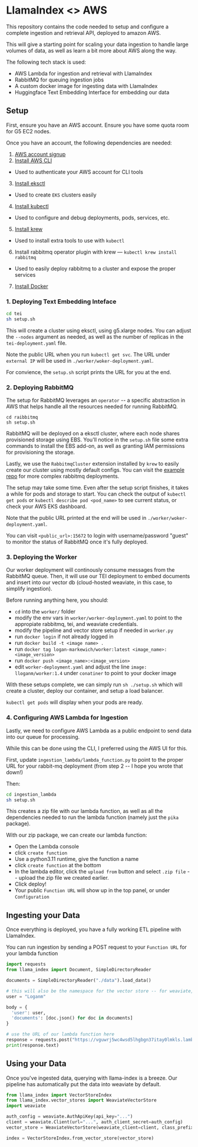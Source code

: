 # LlamaIndex <> AWS

This repository contains the code needed to setup and configure a complete ingestion and retrieval API, deployed to amazon AWS.

This will give a starting point for scaling your data ingestion to handle large volumes of data, as well as learn a bit more about AWS along the way.

The following tech stack is used:
- AWS Lambda for ingestion and retrieval with LlamaIndex
- RabbitMQ for queuing ingestion jobs
- A custom docker image for ingesting data with LlamaIndex
- Huggingface Text Embedding Interface for embedding our data

## Setup

First, ensure you have an AWS account. Ensure you have some quota room for G5 EC2 nodes.

Once you have an account, the following dependencies are needed:
1. [AWS account signup](https://portal.aws.amazon.com/billing/signup#/start/email) 
2. [Install AWS CLI](https://docs.aws.amazon.com/eks/latest/userguide/setting-up.html)
  - Used to authenticate your AWS account for CLI tools
3. [Install eksctl](https://eksctl.io/installation/)
  - Used to create `EKS` clusters easily
4. [Install kubectl](https://docs.aws.amazon.com/eks/latest/userguide/install-kubectl.html)
  - Used to configure and debug deployments, pods, services, etc.
5. [Install krew](https://krew.sigs.k8s.io/docs/user-guide/setup/install/)
  - Used to install extra tools to use with `kubectl`
6. Install rabbitmq operator plugin with krew — `kubectl krew install rabbitmq`
  - Used to easily deploy rabbitmq to a cluster and expose the proper services
7. [Install Docker](https://www.docker.com/products/docker-desktop/)

### 1. Deploying Text Embedding Inteface

```bash
cd tei
sh setup.sh
```

This will create a cluster using eksctl, using g5.xlarge nodes. You can adjust the `--nodes` argument as needed, as well as the number of replicas in the `tei-deployment.yaml` file.

Note the public URL when you run `kubectl get svc`. The URL under `external IP` will be used in `./worker/woker-deployment.yaml`.

For convience, the `setup.sh` script prints the URL for you at the end.

### 2. Deploying RabbitMQ

The setup for RabbitMQ leverages an `operator` -- a specific abstraction in AWS that helps handle all the resources needed for running RabbitMQ.

```
cd raibbitmq
sh setup.sh
```

RabbitMQ will be deployed on a eksctl cluster, where each node shares provisioned storage using EBS. You'll notice in the `setup.sh` file some extra commands to install the EBS add-on, as well as granting IAM permissions for provisioning the storage.

Lastly, we use the `RabbitmqCluster` extension installed by `krew` to easily create our cluster using mostly default configs. You can visit the [example repo]() for more complex rabbitmq deployments.

The setup may take some time. Even after the setup script finishes, it takes a while for pods and storage to start. You can check the output of `kubectl get pods` or `kubectl describe pod <pod_name>` to see current status, or check your AWS EKS dashboard.

Note that the public URL printed at the end will be used in `./worker/woker-deployment.yaml`.

You can visit `<public_url>:15672` to login with username/password "guest" to monitor the status of RabbitMQ once it's fully deployed.

### 3. Deploying the Worker

Our worker deployment will continously consume messages from the RabbitMQ queue. Then, it will use our TEI deployment to embed documents and insert into our vector db (cloud-hosted weaviate, in this case, to simplify ingestion).

Before running anything here, you should:

- `cd` into the `worker/` folder
- modify the env vars in `worker/worker-deployment.yaml` to point to the appropiate rabbitmq, tei, and weaviate credentials.
- modify the pipeline and vector store setup if needed in `worker.py`
- run `docker login` if not already logged in
- run `docker build -t <image name> .`
- run `docker tag logan-markewich/worker:latest <image_name>:<image_version>`
- run `docker push <image_name>:<image_version>`
- edit `worker-deployment.yaml` and adjust the line `image: lloganm/worker:1.4` under `conatiner` to point to your docker image

With these setups complete, we can simply run `sh ./setup.sh` which will create a cluster, deploy our container, and setup a load balancer.

`kubectl get pods` will display when your pods are ready.

### 4. Configuring AWS Lambda for Ingestion

Lastly, we need to configure AWS Lambda as a public endpoint to send data into our queue for processing.

While this can be done using the CLI, I preferred using the AWS UI for this.

First, update `ingestion_lambda/lambda_function.py` to point to the proper URL for your rabbit-mq deployment (from step 2 -- I hope you wrote that down!)

Then:

```bash
cd ingestion_lambda
sh setup.sh
```

This creates a zip file with our lambda function, as well as all the dependencies needed to run the lambda function (namely just the `pika` package).

With our zip package, we can create our lambda function:

- Open the Lambda console
- click `create function`
- Use a python3.11 runtime, give the function a name
- click `create function` at the bottom
- In the lambda editor, click the `upload from` button and select `.zip file` -- upload the zip file we created earlier.
- Click deploy!
- Your public `Function URL` will show up in the top panel, or under `Configuration`


## Ingesting your Data

Once everything is deployed, you have a fully working ETL pipeline with LlamaIndex. 

You can run ingestion by sending a POST request to your `Function URL` for your lambda function

```python
import requests
from llama_index import Document, SimpleDirectoryReader

documents = SimpleDirectoryReader("./data").load_data()

# this will also be the namespace for the vector store -- for weaviate, it needs to start with a captial and only alpha-numeric
user = "Loganm" 

body = {
  'user': user,
  'documents': [doc.json() for doc in documents]
}

# use the URL of our lambda function here
response = requests.post("https://vguwrj5wc4wsd5lhgbgn37itay0lmkls.lambda-url.us-east-1.on.aws/", json=body)
print(response.text)
```

## Using your Data

Once you've ingested data, querying with llama-index is a breeze. Our pipeline has automatically put the data into weaviate by default.

```python
from llama_index import VectorStoreIndex
from llama_index.vector_stores import WeaviateVectorStore
import weaviate

auth_config = weaviate.AuthApiKey(api_key="...")
client = weaviate.Client(url="...", auth_client_secret=auth_config)
vector_store = WeaviateVectorStore(weaviate_client=client, class_prefix="Loganm")

index = VectorStoreIndex.from_vector_store(vector_store)
```

